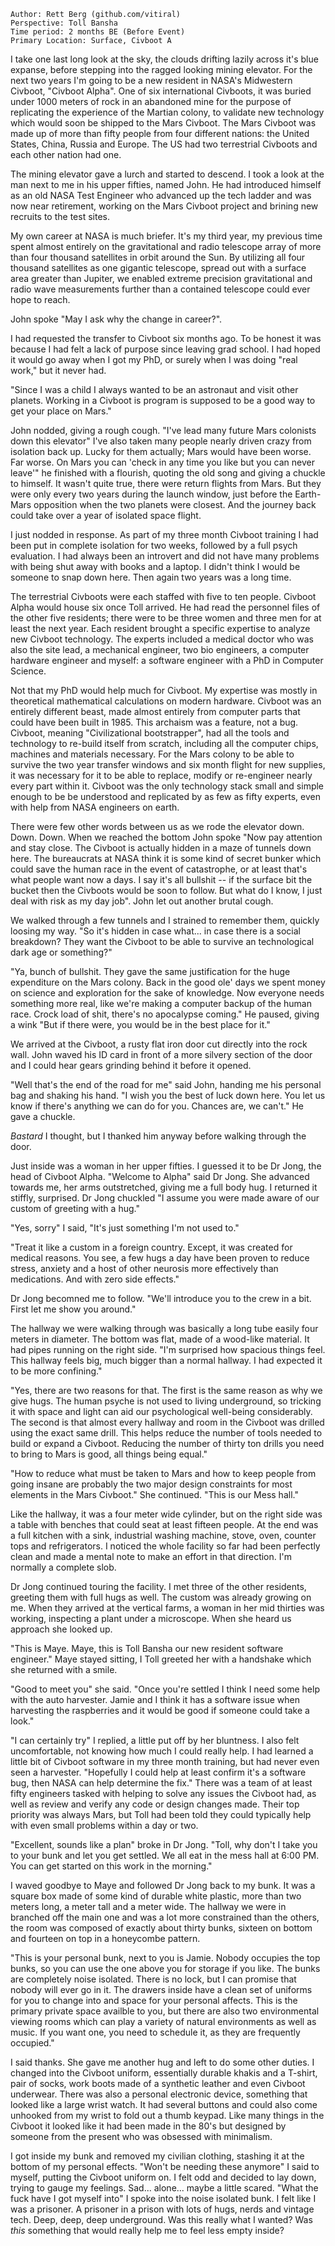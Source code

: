 ```
Author: Rett Berg (github.com/vitiral)
Perspective: Toll Bansha
Time period: 2 months BE (Before Event)
Primary Location: Surface, Civboot A
```

I take one last long look at the sky, the clouds drifting lazily across it's
blue expanse, before stepping into the ragged looking mining elevator. For the
next two years I'm going to be a new resident in NASA's Midwestern Civboot,
"Civboot Alpha". One of six international Civboots, it was buried under 1000
meters of rock in an abandoned mine for the purpose of replicating the
experience of the Martian colony, to validate new technology which would soon be
shipped to the Mars Civboot. The Mars Civboot was made up of more than fifty
people from four different nations: the United States, China, Russia and Europe.
The US had two terrestrial Civboots and each other nation had one.

The mining elevator gave a lurch and started to descend. I took a look at the
man next to me in his upper fifties, named John. He had introduced himself as an
old NASA Test Engineer who advanced up the tech ladder and was now near
retirement, working on the Mars Civboot project and brining new recruits to the
test sites.

My own career at NASA is much briefer. It's my third year, my previous time
spent almost entirely on the gravitational and radio telescope array of more
than four thousand satellites in orbit around the Sun. By utilizing all four
thousand satellites as one gigantic telescope, spread out with a surface area
greater than Jupiter, we enabled extreme precision gravitational and radio wave
measurements further than a contained telescope could ever hope to reach.

John spoke "May I ask why the change in career?".

I had requested the transfer to Civboot six months ago. To be honest it was
because I had felt a lack of purpose since leaving grad school. I had hoped it
would go away when I got my PhD, or surely when I was doing "real work," but it
never had.

"Since I was a child I always wanted to be an astronaut and visit other
planets. Working in a Civboot is program is supposed to be a good way to get
your place on Mars."

John nodded, giving a rough cough. "I've lead many future Mars colonists down
this elevator" I've also taken many people nearly driven crazy from isolation
back up. Lucky for them actually; Mars would have been worse. Far worse. On
Mars you can 'check in any time you like but you can never leave'" he finished
with a flourish, quoting the old song and giving a chuckle to himself. It wasn't
quite true, there were return flights from Mars. But they were only every two
years during the launch window, just before the Earth-Mars opposition when the
two planets were closest. And the journey back could take over a year of
isolated space flight.

I just nodded in response. As part of my three month Civboot training I had been
put in complete isolation for two weeks, followed by a full psych evaluation. I
had always been an introvert and did not have many problems with being shut away
with books and a laptop. I didn't think I would be someone to snap down here.
Then again two years was a long time.

The terrestrial Civboots were each staffed with five to ten people. Civboot
Alpha would house six once Toll arrived. He had read the personnel files of the
other five residents; there were to be three women and three men for at least
the next year. Each resident brought a specific expertise to analyze new
Civboot technology. The experts included a medical doctor who was also the site
lead, a mechanical engineer, two bio engineers, a computer hardware engineer
and myself: a software engineer with a PhD in Computer Science.

Not that my PhD would help much for Civboot. My expertise was mostly in
theoretical mathematical calculations on modern hardware. Civboot was an
entirely different beast, made almost entirely from computer parts that could
have been built in 1985. This archaism was a feature, not a bug. Civboot,
meaning "Civilizational bootstrapper", had all the tools and technology to
re-build itself from scratch, including all the computer chips, machines and
materials necessary. For the Mars colony to be able to survive the two year
transfer windows and six month flight for new supplies, it was necessary for it
to be able to replace, modify or re-engineer nearly every part within it.
Civboot was the only technology stack small and simple enough to be be
understood and replicated by as few as fifty experts, even with help from NASA
engineers on earth.

There were few other words between us as we rode the elevator down. Down. Down.
When we reached the bottom John spoke "Now pay attention and stay close. The
Civboot is actually hidden in a maze of tunnels down here. The bureaucrats at
NASA think it is some kind of secret bunker which could save the human race in
the event of catastrophe, or at least that's what people want now a days. I say
it's all bullshit -- if the surface bit the bucket then the Civboots would be
soon to follow. But what do I know, I just deal with risk as my day job". John
let out another brutal cough.

We walked through a few tunnels and I strained to remember them, quickly loosing
my way. "So it's hidden in case what... in case there is a social breakdown?
They want the Civboot to be able to survive an technological dark age or
something?"

"Ya, bunch of bullshit. They gave the same justification for the huge
expenditure on the Mars colony. Back in the good ole' days we spent money on
science and exploration for the sake of knowledge. Now everyone needs something
more real, like we're making a computer backup of the human race. Crock load
of shit, there's no apocalypse coming." He paused, giving a wink "But if
there were, you would be in the best place for it."

We arrived at the Civboot, a rusty flat iron door cut directly into the rock
wall. John waved his ID card in front of a more silvery section of the door and
I could hear gears grinding behind it before it opened.

"Well that's the end of the road for me" said John, handing me his personal bag
and shaking his hand. "I wish you the best of luck down here. You let us know if
there's anything we can do for you. Chances are, we can't." He gave a
chuckle.

*Bastard* I thought, but I thanked him anyway before walking through the door.

Just inside was a woman in her upper fifties. I guessed it to be Dr Jong, the
head of Civboot Alpha. "Welcome to Alpha" said Dr Jong. She advanced towards
me, her arms outstretched, giving me a full body hug. I returned it stiffly,
surprised. Dr Jong chuckled "I assume you were made aware of our custom of
greeting with a hug."

"Yes, sorry" I said, "It's just something I'm not used to."

"Treat it like a custom in a foreign country. Except, it  was created for
medical reasons. You see, a few hugs a day have been proven to reduce stress,
anxiety and a host of other neurosis more effectively than medications. And with
zero side effects."

Dr Jong becomned me to follow. "We'll introduce you to the crew in a bit.
First let me show you around."

The hallway we were walking through was basically a long tube easily four
meters in diameter. The bottom was flat, made of a wood-like material. It had
pipes running on the right side. "I'm surprised how spacious things feel. This
hallway feels big, much bigger than a normal hallway. I had expected it to be
more confining."

"Yes, there are two reasons for that. The first is the same reason as why we
give hugs. The human psyche is not used to living underground, so tricking it
with space and light can aid our psychological well-being considerably. The
second is that almost every hallway and room in the Civboot was drilled using
the exact same drill. This helps reduce the number of tools needed to build or
expand a Civboot. Reducing the number of thirty ton drills you need to bring to
Mars is good, all things being equal."

"How to reduce what must be taken to Mars and how to keep people from going
insane are probably the two major design constraints for most elements in the
Mars Civboot." She continued. "This is our Mess hall."

Like the hallway, it was a four meter wide cylinder, but on the right side was a
table with benches that could seat at least fifteen people. At the end was a
full kitchen with a sink, industrial washing machine, stove, oven, counter tops and
refrigerators. I noticed the whole facility so far had been perfectly clean and
made a mental note to make an effort in that direction. I'm normally a complete
slob.

Dr Jong continued touring the facility. I met three of the other residents,
greeting them with full hugs as well. The custom was already growing on me.
When they arrived at the vertical farms, a woman in her mid thirties was
working, inspecting a plant under a microscope. When she heard us approach she
looked up.

"This is Maye. Maye, this is Toll Bansha our new resident software engineer."
Maye stayed sitting, I Toll greeted her with a handshake which she returned with
a smile.

"Good to meet you" she said. "Once you're settled I think I need some help with
the auto harvester. Jamie and I think it has a software issue when harvesting
the raspberries and it would be good if someone could take a look."

"I can certainly try" I replied, a little put off by her bluntness. I also felt
uncomfortable, not knowing how much I could really help. I had learned a little
bit of Civboot software in my three month training, but had never even seen a
harvester. "Hopefully I could help at least confirm it's a software bug, then
NASA can help determine the fix." There was a team of at least fifty engineers
tasked with helping to solve any issues the Civboot had, as well as review and
verify any code or design changes made. Their top priority was always Mars, but
Toll had been told they could typically help with even small problems within a
day or two.

"Excellent, sounds like a plan" broke in Dr Jong. "Toll, why don't I take you
to your bunk and let you get settled. We all eat in the mess hall at 6:00 PM.
You can get started on this work in the morning."

I waved goodbye to Maye and followed Dr Jong back to my bunk. It was a square
box made of some kind of durable white plastic, more than two meters long, a
meter tall and a meter wide. The hallway we were in branched off the main one
and was a lot more constrained than the others, the room was composed of exactly
about thirty bunks, sixteen on bottom and fourteen on top in a honeycombe
pattern.

"This is your personal bunk, next to you is Jamie. Nobody occupies the top
bunks, so you can use the one above you for storage if you like. The bunks are
completely noise isolated. There is no lock, but I can promise that nobody will
ever go in it. The drawers inside have a clean set of uniforms for you to
change into and space for your personal affects. This is the primary private
space availble to you, but there are also two environmental viewing rooms which
can play a variety of natural environments as well as music. If you want one,
you need to schedule it, as they are frequently occupied."

I said thanks. She gave me another hug and left to do some other duties. I
changed into the Civboot uniform, essentially durable khakis and a T-shirt, pair
of socks, work boots made of a synthetic leather and even Civboot underwear.
There was also a personal electronic device, something that looked like a large
wrist watch. It had several buttons and could also come unhooked from my wrist
to fold out a thumb keypad. Like many things in the Civboot it looked like it
had been made in the 80's but designed by someone from the present who was
obsessed with minimalism.

I got inside my bunk and removed my civilian clothing, stashing it at the
bottom of my personal effects. "Won't be needing these anymore" I said to
myself, putting the Civboot uniform on. I felt odd and decided to lay down, trying
to gauge my feelings. Sad... alone... maybe a little scared. "What the fuck
have I got myself into" I spoke into the noise isolated bunk. I felt like I was
a prisoner. A prisoner in a prison with lots of hugs, nerds and vintage tech.
Deep, deep, deep underground. Was this really what I wanted? Was _this_
something that would really help me to feel less empty inside?

